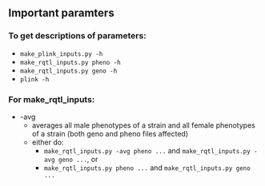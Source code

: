 ## Important paramters
### To get descriptions of parameters:
* `make_plink_inputs.py -h`
* `make_rqtl_inputs.py pheno -h`
* `make_rqtl_inputs.py geno -h`
* `plink -h`
	
### For make_rqtl_inputs:
* -avg
	* averages all male phenotypes of a strain and all female phenotypes of a strain (both geno and pheno files affected)
	* either do:
		* `make_rqtl_inputs.py -avg pheno ...` and `make_rqtl_inputs.py -avg geno ...`, or
		* `make_rqtl_inputs.py pheno ...` and `make_rqtl_inputs.py geno ...`
